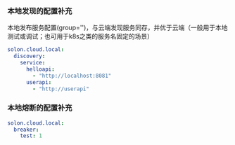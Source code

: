 ### 本地发现的配置补充

本地发布服务配置(group='')，与云端发现服务同存，并优于云端（一般用于本地测试或调试；也可用于k8s之类的服务名固定的场景）

```yaml
solon.cloud.local:
  discovery:
    service:
      helloapi: 
        - "http://localhost:8081"
      userapi:
        - "http://userapi"
```

### 本地熔断的配置补充

```yaml
solon.cloud.local:
  breaker:
    test: 1
```